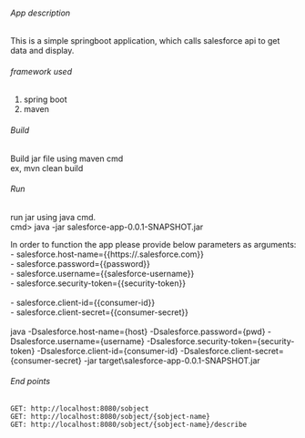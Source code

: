 ###### App description
This is a simple springboot application, which calls salesforce api to get data and display.

###### framework used
1. spring boot
2. maven

###### Build
   Build jar file using maven cmd <br/>
   ex, mvn clean build
   
###### Run
   run jar using java cmd.  
   cmd> java -jar salesforce-app-0.0.1-SNAPSHOT.jar  
   
   In order to function the app please provide below parameters as arguments: <br/>
    - salesforce.host-name={{https://<instance>.salesforce.com}} <br/>
    - salesforce.password={{password}} <br/>
    - salesforce.username={{salesforce-username}} <br/>
    - salesforce.security-token={{security-token}} <br/>  
    - salesforce.client-id={{consumer-id}} <br/>
    - salesforce.client-secret={{consumer-secret}} <br/>
   <br/>
   java -Dsalesforce.host-name={host} -Dsalesforce.password={pwd} -Dsalesforce.username={username} -Dsalesforce.security-token={security-token} -Dsalesforce.client-id={consumer-id}  -Dsalesforce.client-secret={consumer-secret} -jar target\salesforce-app-0.0.1-SNAPSHOT.jar

###### End points
	GET: http://localhost:8080/sobject
	GET: http://localhost:8080/sobject/{sobject-name}
	GET: http://localhost:8080/sobject/{sobject-name}/describe
